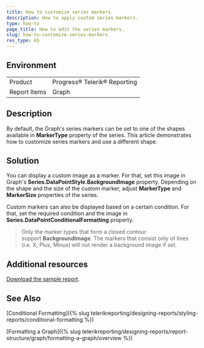 ```yaml
---
title: How to customize series markers.
description: How to apply custom series markers.
type: how-to
page_title: How to edit the series markers.
slug: how-to-customize-series-markers
res_type: kb
---
```


## Environment

<table>
	<tr>
		<td>Product</td>
		<td>Progress® Telerik® Reporting</td>
	</tr>
  	<tr>
		<td>Report Items</td>
		<td>Graph</td>
	</tr>
</table>
  
## Description

By default, the Graph's series markers can be set to one of the shapes available in **MarkerType** property of the series. This article demonstrates how to customize series markers and use a different shape.  
  
## Solution  
  
You can display a custom image as a marker. For that, set this image in Graph's **Series.DataPointStyle.BackgroundImage** property. Depending on the shape and the size of the custom marker, adjust **MarkerType** and **MarkerSize** properties of the series.  
  
Custom markers can also be displayed based on a certain condition. For that, set the required condition and the image in **Series.DataPointConditionalFormatting** property.  

> Only the marker types that form a closed contour support **BackgroundImage**. The markers that consist only of lines (i.e. X, Plus, Minus) will not render a background image if set.  
    
## Additional resources
[Download the sample report](resources/graphcustommarkers.zip).

## See Also 

[Conditional Formatting]({% slug telerikreporting/designing-reports/styling-reports/conditional-formatting %}) 

[Formatting a Graph]({% slug telerikreporting/designing-reports/report-structure/graph/formatting-a-graph/overview %})  
  
